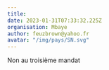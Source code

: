 ```yaml
---
title: 
date: 2023-01-31T07:33:32.225Z
organisation: Mbaye
author: feuzbrown@yahoo.fr
avatar: "/img/pays/SN.svg"
---
```


Non au troisième mandat 